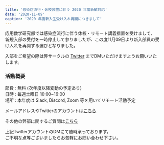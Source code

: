 ```yaml
---
title: '感染症流行・休校装置に伴う 2020 年度新歓対応'
date: '2020-11-09'
caption: '2020 年度新入生受け入れ再開につきまして'
---
```


応用数学研究部では感染症流行に伴う休校・リモート講義措置を受けまして、  
新規入部の受付を一時停止して参りましたが、この度11月09日より新入部員の受け入れを再開する運びとなりました。  
  
入部をご希望の際は弊サークルの [Twitter](https://twitter.com/tus_osk) までDMいただけますようお願いいたします。   

### 活動概要
部費 : 無料 (次年度以降変動の予定あり)  
日時 : 毎週土曜日 10:00~16:00  
場所 : 本年度は Slack, Discord, Zoom 等を用いてリモート活動予定  

メールアドレスやTwitterのアカウントは[こちら](/contact)  

その他の弊部に関するご質問は[こちら](/faq)

上記TwitterアカウントのDMにて随時承っております。  
ご不明な点等ございましたらお気軽にお問い合わせ下さい。
